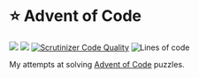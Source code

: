 # :star: Advent of Code

![](https://img.shields.io/badge/days%20completed-1-red)
![](https://img.shields.io/badge/stars%20⭐-2-yellow)
[![Scrutinizer Code Quality](https://scrutinizer-ci.com/g/Sigmanificient/aoc/badges/quality-score.png?b=main)](https://scrutinizer-ci.com/g/Sigmanificient/aoc/?branch=main)
![Lines of code](https://tokei.rs/b1/github/Sigmanificient/aoc?category=code&path=pincer)

My attempts at solving [Advent of Code](https://adventofcode.com) puzzles.
